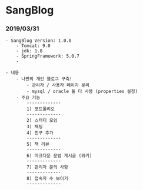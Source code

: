 # SangBlog
### 2019/03/31
	- SangBlog Version: 1.0.0
		- Tomcat: 9.0
		- jdk: 1.8
		- SpringFramework: 5.0.7
		- 
		  
	- 내용
		- 나만의 개인 블로그 구축! 
			- 관리자 / 사용자 페이지 분리
			- mysql / oracle 둘 다 사용 (properties 설정)
		- 주요 기능
			-------------
			1) 포트폴리오 
			-------------
			2) 스터디 모임 
			3) 채팅
			4) 친구 추가
			-------------  
			5) 책 리뷰
			-------------
			6) 마크다운 문법 게시글 (위키)
			-------------
			7) 관리자 문의 사항
			-------------
			8) 접숙자 수 보이기
			-------------
				
				
			
		
		
	 


